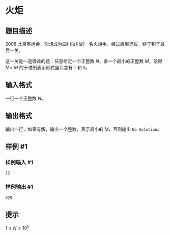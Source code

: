 # 火炬

## 题目描述

2008 北京奥运会，你想成为四川汶川的一名火炬手，经过层层选拔，终于到了最后一关。

这一关是一道很难的题：任意给定一个正整数 $N$，求一个最小的正整数 $M$，使得 $N \times M$ 的十进制表示形式里只含有 `1` 和 `0`。


## 输入格式

一行一个正整数 $N$。


## 输出格式

输出一行，如果有解，输出一个整数，表示最小的 $M$，否则输出 `No Solution`。

## 样例 #1

### 样例输入 #1
```
12
```

### 样例输出 #1

```
925
```

## 提示

$1\le N\le 10^5$
